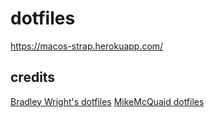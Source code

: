 # dotfiles

https://macos-strap.herokuapp.com/


## credits

[Bradley Wright's dotfiles](https://github.com/bradleywright/dotfiles)
[MikeMcQuaid dotfiles](https://github.com/MikeMcQuaid/dotfiles)
